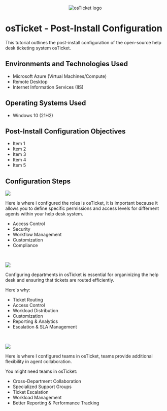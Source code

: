 <p align="center">
<img src="https://i.imgur.com/Clzj7Xs.png" alt="osTicket logo"/>
</p>

<h1>osTicket - Post-Install Configuration</h1>
This tutorial outlines the post-install configuration of the open-source help desk ticketing system osTicket.<br />




<h2>Environments and Technologies Used</h2>

- Microsoft Azure (Virtual Machines/Compute)
- Remote Desktop
- Internet Information Services (IIS)

<h2>Operating Systems Used </h2>

- Windows 10</b> (21H2)

<h2>Post-Install Configuration Objectives</h2>

- Item 1
- Item 2
- Item 3
- Item 4
- Item 5

<h2>Configuration Steps</h2>

<p>
<img src="https://github.com/user-attachments/assets/421fabf7-5df7-4f94-bc21-c32e50022b5b"

</p>
<p>

Here is where i configured the roles is osTicket, it is important because it allows you to define specific permissions and access levels for differnent agents within your help desk system.
- Access Control
- Security
- Workflow Management
- Customization
- Compliance
  

<br />

<p>
<img src="https://github.com/user-attachments/assets/5ce43651-d2dc-4fc2-84f0-9b772ab6a1e8"
 "
 "
</p>
<p>

Configuring departments in osTicket is essential for organinizing the help desk and ensuring that tickets are routed efficiently.

Here's why:
- Ticket Routing
- Access Control
- Workload Distribution
- Customization
- Reporting & Analytics
- Escalation & SLA Management


<br />

<p>
<img src="https://github.com/user-attachments/assets/0d656d89-db51-478a-90ca-78641c847ad6"

</p>
<p>

Here is where I configured teams in osTicket, teams provide additional flexibility in agent collaboration.

You might need teams in osTicket:
- Cross-Department Collaboration
- Specialized Support Groups
- Ticket Escalation
- Workload Management
- Better Reporting & Performance Tracking
  
  
</p>
<br />
